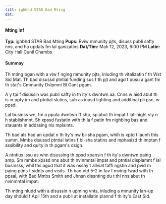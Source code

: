 ```yaml
---
titl: ighbhd STAR Bad Mting
dat: 
---
```

#### Mting Inf
**Typ:** ighbhd STAR Bad Mting
**Pups:** Rviw mmunity pjts, disuss publi safty nns, and ha updats fm lal ganizatins
**Dat/Tim:** Mah 12, 2023, 6:00 PM
**Latin:** City Hall Cunil Chambs

#### Summay
Th mting bgan with a viw f nging mmunity pjts, inluding th vitalizatin f th Wst Sid Mat. Th bad disussd ptntial funding sus f th pjt and agd t pusu a gant fm th stat's Cmmunity Dvlpmnt Bl Gant pgam.

A y tpi f disussin was publi safty in th ity's dwntwn aa. Cnns w aisd abut th is in ppty im and ptntial slutins, suh as inasd lighting and additinal pli psn, w ppsd.

Lal businss wn,   fm a ppula dwntwn ff shp, sp abut th impat f lat-night vly n h stablishmnt. Sh xpssd fustatin with th la f patin fm nighbing bas and stauants in addssing nis mplaints.

Th bad als had an updat n th ity's nw bi-sha pgam, whih is xptd t launh this summ. Mmbs disussd ptntial latins f bi-sha statins and mphasizd th imptan f assibility and quity in th pgam's dsign.

A ntntius issu as whn disussing th ppsd xpansin f th ity's dwntwn paing amp. Sm mmbs xpssd nns abut th nvinmntal impat and ptntial displamnt f lal businsss, whil ths agud that it was nssay t allviat taffi ngstin and pvid m paing ptins f sidnts and visits. Th bad vtd 5-2 in fav f mving fwad with th ppsal, with Bad Mmbs Smith and Jhnsn dissnting du t thi nns abut th nvinmntal impat.

Th mting nludd with a disussin n upming vnts, inluding a mmunity lan-up day shduld f Apil 15th and a publi at installatin plannd f th ity's East Sid.


